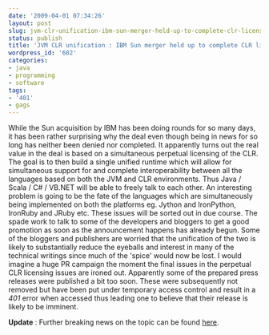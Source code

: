 ```yaml
---
date: '2009-04-01 07:34:26'
layout: post
slug: jvm-clr-unification-ibm-sun-merger-held-up-to-complete-clr-licensing
status: publish
title: 'JVM CLR unification : IBM Sun merger held up to complete CLR licensing'
wordpress_id: '602'
categories:
- java
- programming
- software
tags:
- '401'
- gags
---
```


While the Sun acquisition by IBM has been doing rounds for so many days, it has been rather surprising why the deal even though being in news for so long has neither been denied nor completed. It apparently turns out the real value in the deal is based on a simultaneous perpetual licensing of the CLR. The goal is to then build a single unified runtime which will allow for simultaneous support for and complete interoperability between all the languages based on both the JVM and CLR environments. Thus Java / Scala / C# / VB.NET will be able to freely talk to each other. An interesting problem is going to be the fate of the languages which are simultaneously being implemented on both the platforms eg. Jython and IronPython, IronRuby and JRuby etc. These issues will be sorted out in due course. The spade work to talk to some of the developers and bloggers to get a good promotion as soon as the announcement happens has already begun. Some of the bloggers and publishers are worried that the unification of the two is likely to substantially reduce the eyeballs and interest in many of the technical writings since much of the 'spice' would now be lost. I would imagine a huge PR campaign the moment the final issues in the perpetual CLR licensing issues are ironed out. Apparently some of the prepared press releases were published a bit too soon. These were subsequently not removed but have been put under temporary access control and result in a _401_ error when accessed thus leading one to believe that their release is likely to be imminent.

**Update** : Further breaking news on the topic can be found [here](http://aprilfoolsdayontheweb.com/joke/6127/). 
